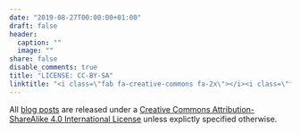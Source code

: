 ```yaml
---
date: "2019-08-27T00:00:00+01:00"
draft: false
header:
  caption: ""
  image: ""
share: false
disable_comments: true
title: "LICENSE: CC-BY-SA"
linktitle: "<i class=\"fab fa-creative-commons fa-2x\"></i><i class=\"fab fa-creative-commons-by fa-2x\"></i><i class=\"fab fa-creative-commons-sa fa-2x\"></i>"
---
```



All [blog posts](/post/) are released under a [Creative Commons Attribution-ShareAlike 4.0 International License](http://creativecommons.org/licenses/by-sa/4.0/) unless explictly specified otherwise. 


<center>
<i class="fab fa-creative-commons fa-2x"></i><i class="fab fa-creative-commons-by fa-2x"></i><i class="fab fa-creative-commons-sa fa-2x"></i>
</center>

